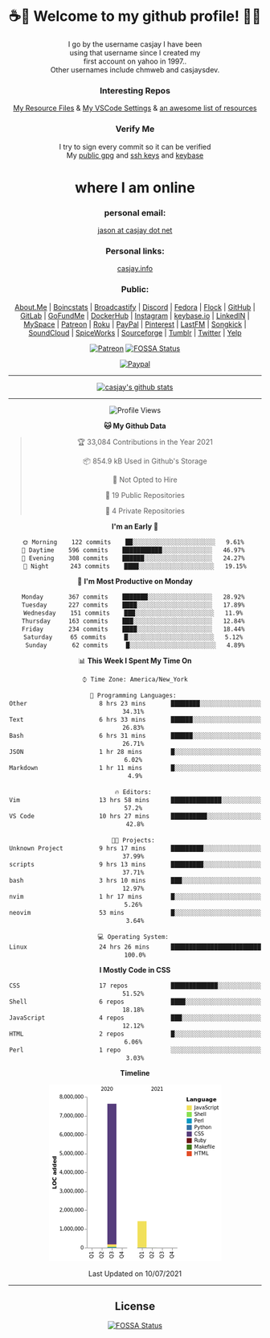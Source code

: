 <div align="center">  
  
# <strong> ☕👋 Welcome to my github profile! 👋🚀 </strong>  
  
I go by the username casjay I have been  
using that username since I created my  
first account on yahoo in 1997..  
Other usernames include chmweb and casjaysdev.  
  
### <strong> Interesting Repos </strong>  
[My Resource Files](https://github.com/casjay/resources) & 
[My VSCode Settings](https://github.com/casjay/vs-code) & 
[an awesome list of resources](https://github.com/casjay/awesome)
  
### <strong> Verify Me </strong>
I try to sign every commit so it can be verified  
My [public gpg](https://github.com/casjay/public/raw/master/jason.asc) and 
[ssh keys](https://github.com/casjay/public/raw/master/ssh_id.pub) and 
[keybase](https://keybase.io/casjay)  
  
# <strong> where I am online </strong>  
  
### <strong> personal email: </strong>  
[jason at casjay dot net](mailto:jason@casjay.net)  

### <strong> Personal links: </strong>  
[casjay.info](http://casjay.info)  
  
### <strong> Public: </strong>  
[About.Me](https://about.me/casjay) | 
[Boincstats](https://boincstats.com/en/page/profile/user/34665/) | 
[Broadcastify](http://www.radioreference.com/apps/user/?uid=184850) | 
[Discord](https://discord.gg/z2wS84v) | 
[Fedora](https://copr.fedorainfracloud.org/coprs/casjay) | 
[Flock](http://casjay.flock.com) | 
[GitHub](http://github.com/casjay) | 
[GitLab](http://gitlab.com/casjay) | 
[GoFundMe](https://www.gofundme.com/casjay) | 
[DockerHub](https://hub.docker.com/r/casjay/) | 
[Instagram](https://www.instagram.com/casjay/) | 
[keybase.io](http://keybase.io/casjay) | 
[LinkedIN](http://linkedin.com/in/casjay) | 
[MySpace](https://myspace.com/casjay) | 
[Patreon](https://www.patreon.com/casjay) | 
[Roku](https://my.roku.com/add/casjaysdev) | 
[PayPal](https://paypal.me/casjaysdev) | 
[Pinterest](https://www.pinterest.com/casjaysdev) | 
[LastFM](https://www.last.fm/user/Casjay) | 
[Songkick](https://www.songkick.com/users/casjay) | 
[SoundCloud](https://soundcloud.com/casjay) | 
[SpiceWorks](https://community.spiceworks.com/people/casjay) | 
[Sourceforge](https://sourceforge.net/u/chmweb/profile/) | 
[Tumblr](https://casjay.tumblr.com) | 
[Twitter](https://twitter.com/casjay) | 
[Yelp](https://www.yelp.com/user_details?userid=vSxaZZdqte5WhkOlsPqReQ)  
  
[![Patreon](https://img.shields.io/badge/patreon-donate-orange.svg)](https://www.patreon.com/casjay) [![FOSSA Status](https://app.fossa.com/api/projects/git%2Bgithub.com%2Fcasjay%2Fcasjay.svg?type=shield)](https://app.fossa.com/projects/git%2Bgithub.com%2Fcasjay%2Fcasjay?ref=badge_shield)

[![Paypal](https://img.shields.io/badge/Donate-PayPal-green.svg)](https://www.paypal.me/casjaysdev)  
  
---
[![casjay's github stats](https://gh-readme-stats.casjay.now.sh/api/?theme=dracula&username=casjay&show_icons=true)](https://github.com/casjay)  
  
---
<!--START_SECTION:waka-->
![Profile Views](http://img.shields.io/badge/Profile%20Views-3-blue)

**🐱 My Github Data** 

> 🏆 33,084 Contributions in the Year 2021
 > 
> 📦 854.9 kB Used in Github's Storage 
 > 
> 🚫 Not Opted to Hire
 > 
> 📜 19 Public Repositories 
 > 
> 🔑 4 Private Repositories  
 > 
**I'm an Early 🐤** 

```text
🌞 Morning    122 commits    ██░░░░░░░░░░░░░░░░░░░░░░░   9.61% 
🌆 Daytime    596 commits    ███████████░░░░░░░░░░░░░░   46.97% 
🌃 Evening    308 commits    ██████░░░░░░░░░░░░░░░░░░░   24.27% 
🌙 Night      243 commits    ████░░░░░░░░░░░░░░░░░░░░░   19.15%

```
📅 **I'm Most Productive on Monday** 

```text
Monday       367 commits    ███████░░░░░░░░░░░░░░░░░░   28.92% 
Tuesday      227 commits    ████░░░░░░░░░░░░░░░░░░░░░   17.89% 
Wednesday    151 commits    ███░░░░░░░░░░░░░░░░░░░░░░   11.9% 
Thursday     163 commits    ███░░░░░░░░░░░░░░░░░░░░░░   12.84% 
Friday       234 commits    ████░░░░░░░░░░░░░░░░░░░░░   18.44% 
Saturday     65 commits     █░░░░░░░░░░░░░░░░░░░░░░░░   5.12% 
Sunday       62 commits     █░░░░░░░░░░░░░░░░░░░░░░░░   4.89%

```


📊 **This Week I Spent My Time On** 

```text
⌚︎ Time Zone: America/New_York

💬 Programming Languages: 
Other                    8 hrs 23 mins       ████████░░░░░░░░░░░░░░░░░   34.31% 
Text                     6 hrs 33 mins       ██████░░░░░░░░░░░░░░░░░░░   26.83% 
Bash                     6 hrs 31 mins       ██████░░░░░░░░░░░░░░░░░░░   26.71% 
JSON                     1 hr 28 mins        █░░░░░░░░░░░░░░░░░░░░░░░░   6.02% 
Markdown                 1 hr 11 mins        █░░░░░░░░░░░░░░░░░░░░░░░░   4.9%

🔥 Editors: 
Vim                      13 hrs 58 mins      ██████████████░░░░░░░░░░░   57.2% 
VS Code                  10 hrs 27 mins      ██████████░░░░░░░░░░░░░░░   42.8%

🐱‍💻 Projects: 
Unknown Project          9 hrs 17 mins       █████████░░░░░░░░░░░░░░░░   37.99% 
scripts                  9 hrs 13 mins       █████████░░░░░░░░░░░░░░░░   37.71% 
bash                     3 hrs 10 mins       ███░░░░░░░░░░░░░░░░░░░░░░   12.97% 
nvim                     1 hr 17 mins        █░░░░░░░░░░░░░░░░░░░░░░░░   5.26% 
neovim                   53 mins             █░░░░░░░░░░░░░░░░░░░░░░░░   3.64%

💻 Operating System: 
Linux                    24 hrs 26 mins      █████████████████████████   100.0%

```

**I Mostly Code in CSS** 

```text
CSS                      17 repos            █████████████░░░░░░░░░░░░   51.52% 
Shell                    6 repos             ████░░░░░░░░░░░░░░░░░░░░░   18.18% 
JavaScript               4 repos             ███░░░░░░░░░░░░░░░░░░░░░░   12.12% 
HTML                     2 repos             █░░░░░░░░░░░░░░░░░░░░░░░░   6.06% 
Perl                     1 repo              ░░░░░░░░░░░░░░░░░░░░░░░░░   3.03%

```


**Timeline**

![Chart not found](https://raw.githubusercontent.com/casjay/casjay/master/charts/bar_graph.png) 


 Last Updated on 10/07/2021
<!--END_SECTION:waka-->
  
---

## License
[![FOSSA Status](https://app.fossa.com/api/projects/git%2Bgithub.com%2Fcasjay%2Fcasjay.svg?type=large)](https://app.fossa.com/projects/git%2Bgithub.com%2Fcasjay%2Fcasjay?ref=badge_large)

</div>  
